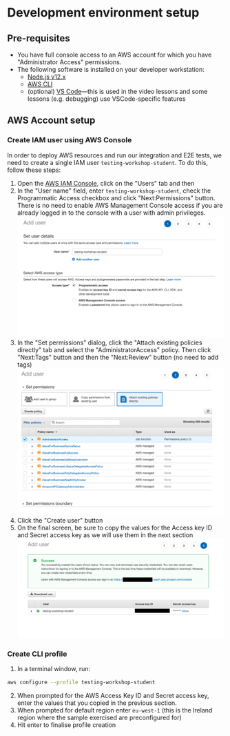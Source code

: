 # Development environment setup
## Pre-requisites
- You have full console access to an AWS account for which you have "Administrator Access" permissions.
- The following software is installed on your developer workstation:
    - [Node.js v12.x](https://nodejs.dev/learn/how-to-install-nodejs)
    - [AWS CLI](https://docs.aws.amazon.com/cli/latest/userguide/cli-chap-install.html)
    - (optional) [VS Code](https://code.visualstudio.com)—this is used in the video lessons and some lessons (e.g. debugging) use VSCode-specific features

## AWS Account setup

### Create IAM user using AWS Console
In order to deploy AWS resources and run our integration and E2E tests, we need to create a single IAM user `testing-workshop-student`. To do this, follow these steps:

1. Open the [AWS IAM Console](https://console.aws.amazon.com/iam/home#/users), click on the "Users" tab and then
2. In the "User name" field, enter `testing-workshop-student`, check the Programmatic Access checkbox and click "Next:Permissions" button. There is no need to enable AWS Management Console access if you are already logged in to the console with a user with admin privileges. ![](./img/iam-user-username.png)
3. In the "Set permissions" dialog, click the "Attach existing policies directly" tab and select the "AdministratorAccess" policy. Then click "Next:Tags" button and then the "Next:Review" button (no need to add tags) ![](./img/iam-user-permissions.png)
4. Click the "Create user" button
5. On the final screen, be sure to copy the values for the Access key ID and Secret access key as we will use them in the next section ![](./img/iam-user-accesskey.png)

### Create CLI profile
1. In a terminal window, run:
```sh
aws configure --profile testing-workshop-student
```
2. When prompted for the AWS Access Key ID and Secret access key, enter the values that you copied in the previous section.
3. When prompted for default region enter `eu-west-1` (this is the Ireland region where the sample exercised are preconfigured for)
4. Hit enter to finalise profile creation
